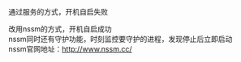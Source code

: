 通过服务的方式，开机自启失败

改用nssm的方式，开机自启成功  
nssm同时还有守护功能，时刻监控要守护的进程，发现停止后立即启动  
nssm官网地址：http://www.nssm.cc/
